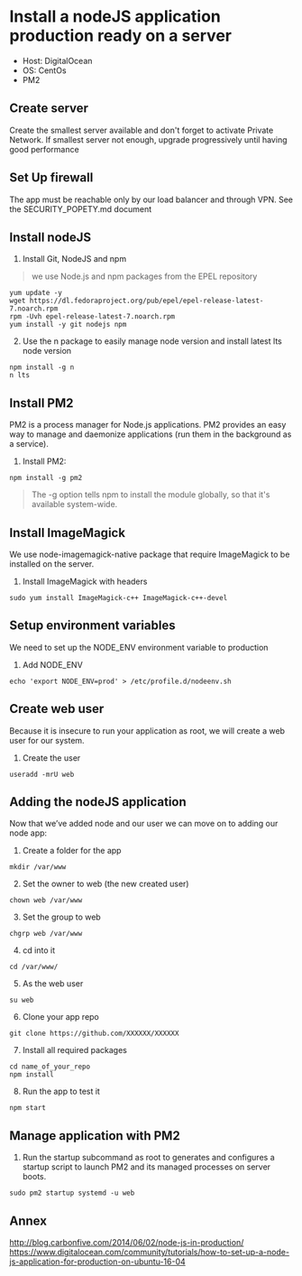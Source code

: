 # Install a nodeJS application production ready on a server

* Host: DigitalOcean
* OS: CentOs
* PM2

## Create server

Create the smallest server available and don't forget to activate Private Network.
If smallest server not enough, upgrade progressively until having good performance

## Set Up firewall

The app must be reachable only by our load balancer and through VPN.
See the SECURITY_POPETY.md document

## Install nodeJS

1. Install Git, NodeJS and npm
> we use Node.js and npm packages from the EPEL repository

```
yum update -y
wget https://dl.fedoraproject.org/pub/epel/epel-release-latest-7.noarch.rpm
rpm -Uvh epel-release-latest-7.noarch.rpm
yum install -y git nodejs npm
```

2. Use the n package to easily manage node version and install latest lts node version
```
npm install -g n
n lts
```

## Install PM2

PM2 is a process manager for Node.js applications. PM2 provides an easy way to manage and daemonize applications (run them in the background as a service).

1. Install PM2:
```
npm install -g pm2
```
> The -g option tells npm to install the module globally, so that it's available system-wide.

## Install ImageMagick

We use node-imagemagick-native package that require ImageMagick to be installed on the server.

1. Install ImageMagick with headers
```
sudo yum install ImageMagick-c++ ImageMagick-c++-devel
```

## Setup environment variables

We need to set up the NODE_ENV environment variable to production

1. Add NODE_ENV
```
echo 'export NODE_ENV=prod' > /etc/profile.d/nodeenv.sh
```

## Create web user

Because it is insecure to run your application as root, we will create a web user for our system.

1. Create the user
```
useradd -mrU web
```

## Adding the nodeJS application

Now that we’ve added node and our user we can move on to adding our node app:

1. Create a folder for the app
```
mkdir /var/www
```

2. Set the owner to web (the new created user)
```
chown web /var/www
```

3. Set the group to web
```
chgrp web /var/www
```

4. cd into it
```
cd /var/www/
```

5. As the web user
```
su web
```

6. Clone your app repo
```
git clone https://github.com/XXXXXX/XXXXXX
```

7. Install all required packages
```
cd name_of_your_repo
npm install
```

8. Run the app to test it
```
npm start
```

## Manage application with PM2

1. Run the startup subcommand as root to generates and configures a startup script to launch PM2 and its managed processes on server boots.
```
sudo pm2 startup systemd -u web
```

## Annex
http://blog.carbonfive.com/2014/06/02/node-js-in-production/
https://www.digitalocean.com/community/tutorials/how-to-set-up-a-node-js-application-for-production-on-ubuntu-16-04
